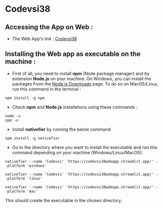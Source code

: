 # Codevsi38
## Accessing the App on Web :
- The Web App's link : [Codevsi38](https://codevsi38webapp.streamlit.app/)
## Installing the Web app as executable on the machine :
- First of all, you need to install **npm** (Node package manager) and by extension **Node.js** on your machine. On Windows, you can install the packages From the [Node.js Downloads](https://nodejs.org/en/download/) page. To do so on MacOS/Linux, run this command in the terminal :
```
npm install -g npm
```
- Check **npm** and **Node.js** installations using these commands :
```
node -v
npm -v
``` 
- Install **nativefier** by running the below command:
```
npm install -g nativefier
```
- Go to the directory where you want to install the executable and run this command depending on your machine (Windows/Linux/MacOS):
```
nativefier --name 'Codevsi' 'https://codevsi38webapp.streamlit.app/' --platform 'windows'
```
```
nativefier --name 'Codevsi' 'https://codevsi38webapp.streamlit.app/' --platform 'linux'
```
```
nativefier --name 'Codevsi' 'https://codevsi38webapp.streamlit.app/' --platform 'mac'
```
This should create the executable in the chosen directory.
